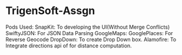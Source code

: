 # TrigenSoft-Assgn

Pods Used:
  SnapKit: To developing the UI(Without Merge Conflicts)
  SwiftyJSON: For JSON Data Parsing
	GoogleMaps: GooglePlaces: For Reverse Geocode 
  DropDown: To create Drop Down box.
  Alamofire: To Integrate directions api of for distance computation.
  
 
